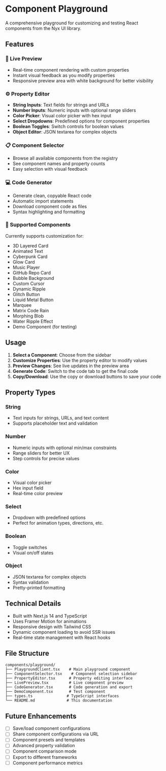 # Component Playground

A comprehensive playground for customizing and testing React components from the Nyx UI library.

## Features

### 🎨 Live Preview
- Real-time component rendering with custom properties
- Instant visual feedback as you modify properties
- Responsive preview area with white background for better visibility

### ⚙️ Property Editor
- **String Inputs**: Text fields for strings and URLs
- **Number Inputs**: Numeric inputs with optional range sliders
- **Color Picker**: Visual color picker with hex input
- **Select Dropdowns**: Predefined options for component properties
- **Boolean Toggles**: Switch controls for boolean values
- **Object Editor**: JSON textarea for complex objects

### 📋 Component Selector
- Browse all available components from the registry
- See component names and property counts
- Easy selection with visual feedback

### 💻 Code Generator
- Generate clean, copyable React code
- Automatic import statements
- Download component code as files
- Syntax highlighting and formatting

### 🎯 Supported Components

Currently supports customization for:
- 3D Layered Card
- Animated Text
- Cyberpunk Card
- Glow Card
- Music Player
- GitHub Repo Card
- Bubble Background
- Custom Cursor
- Dynamic Ripple
- Glitch Button
- Liquid Metal Button
- Marquee
- Matrix Code Rain
- Morphing Blob
- Water Ripple Effect
- Demo Component (for testing)

## Usage

1. **Select a Component**: Choose from the sidebar
2. **Customize Properties**: Use the property editor to modify values
3. **Preview Changes**: See live updates in the preview area
4. **Generate Code**: Switch to the code tab to get the final code
5. **Copy/Download**: Use the copy or download buttons to save your code

## Property Types

### String
- Text inputs for strings, URLs, and text content
- Supports placeholder text and validation

### Number
- Numeric inputs with optional min/max constraints
- Range sliders for better UX
- Step controls for precise values

### Color
- Visual color picker
- Hex input field
- Real-time color preview

### Select
- Dropdown with predefined options
- Perfect for animation types, directions, etc.

### Boolean
- Toggle switches
- Visual on/off states

### Object
- JSON textarea for complex objects
- Syntax validation
- Pretty-printed formatting

## Technical Details

- Built with Next.js 14 and TypeScript
- Uses Framer Motion for animations
- Responsive design with Tailwind CSS
- Dynamic component loading to avoid SSR issues
- Real-time state management with React hooks

## File Structure

```
components/playground/
├── PlaygroundClient.tsx    # Main playground component
├── ComponentSelector.tsx    # Component selection sidebar
├── PropertyEditor.tsx      # Property editing interface
├── LivePreview.tsx         # Live component preview
├── CodeGenerator.tsx       # Code generation and export
├── DemoComponent.tsx       # Test component
├── types.ts               # TypeScript interfaces
└── README.md              # This documentation
```

## Future Enhancements

- [ ] Save/load component configurations
- [ ] Share component configurations via URL
- [ ] Component presets and templates
- [ ] Advanced property validation
- [ ] Component comparison mode
- [ ] Export to different frameworks
- [ ] Component performance metrics
